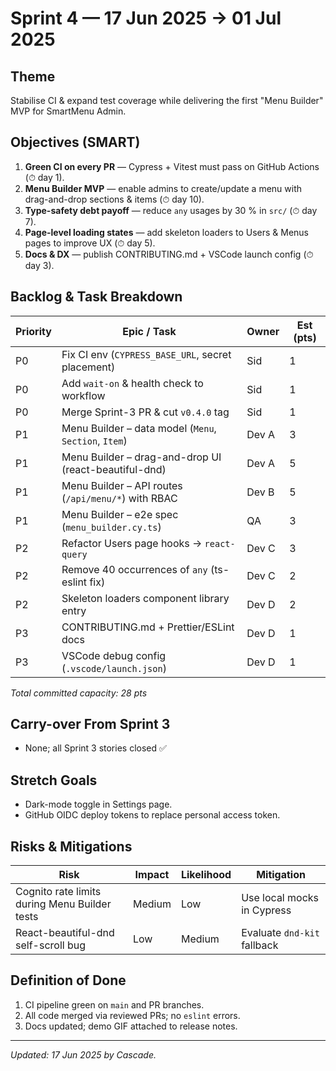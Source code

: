 # Sprint 4 — 17 Jun 2025 → 01 Jul 2025

## Theme
Stabilise CI & expand test coverage while delivering the first "Menu Builder" MVP for SmartMenu Admin.

## Objectives (SMART)
1. **Green CI on every PR** — Cypress + Vitest must pass on GitHub Actions (⏱ day 1).
2. **Menu Builder MVP** — enable admins to create/update a menu with drag-and-drop sections & items (⏱ day 10).
3. **Type-safety debt payoff** — reduce `any` usages by 30 % in `src/` (⏱ day 7).
4. **Page-level loading states** — add skeleton loaders to Users & Menus pages to improve UX (⏱ day 5).
5. **Docs & DX** — publish CONTRIBUTING.md + VSCode launch config (⏱ day 3).

## Backlog & Task Breakdown
| Priority | Epic / Task | Owner | Est (pts) |
|----------|-------------|-------|-----------|
| P0 | Fix CI env (`CYPRESS_BASE_URL`, secret placement) | Sid | 1 |
| P0 | Add `wait-on` & health check to workflow | Sid | 1 |
| P0 | Merge Sprint-3 PR & cut `v0.4.0` tag | Sid | 1 |
| P1 | Menu Builder – data model (`Menu`, `Section`, `Item`) | Dev A | 3 |
| P1 | Menu Builder – drag-and-drop UI (react-beautiful-dnd) | Dev A | 5 |
| P1 | Menu Builder – API routes (`/api/menu/*`) with RBAC | Dev B | 5 |
| P1 | Menu Builder – e2e spec (`menu_builder.cy.ts`) | QA | 3 |
| P2 | Refactor Users page hooks → `react-query` | Dev C | 3 |
| P2 | Remove 40 occurrences of `any` (ts-eslint fix) | Dev C | 2 |
| P2 | Skeleton loaders component library entry | Dev D | 2 |
| P3 | CONTRIBUTING.md + Prettier/ESLint docs | Dev D | 1 |
| P3 | VSCode debug config (`.vscode/launch.json`) | Dev D | 1 |

_Total committed capacity: 28 pts_

## Carry-over From Sprint 3
- None; all Sprint 3 stories closed ✅

## Stretch Goals
- Dark-mode toggle in Settings page.
- GitHub OIDC deploy tokens to replace personal access token.

## Risks & Mitigations
| Risk | Impact | Likelihood | Mitigation |
|------|--------|------------|------------|
| Cognito rate limits during Menu Builder tests | Medium | Low | Use local mocks in Cypress |
| React-beautiful-dnd self-scroll bug | Low | Medium | Evaluate `dnd-kit` fallback |

## Definition of Done
1. CI pipeline green on `main` and PR branches.
2. All code merged via reviewed PRs; no `eslint` errors.
3. Docs updated; demo GIF attached to release notes.

---
_Updated: 17 Jun 2025 by Cascade._
